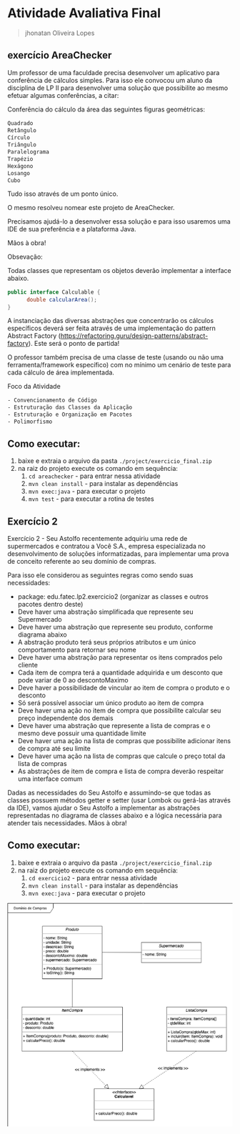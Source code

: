 # Atividade Avaliativa Final
> jhonatan Oliveira Lopes

## exercício AreaChecker

Um professor de uma faculdade precisa desenvolver um aplicativo para conferência de cálculos simples. Para isso ele convocou um aluno da disciplina de LP II para desenvolver uma solução que possibilite ao mesmo efetuar algumas conferências, a citar:

Conferência do cálculo da área das seguintes figuras geométricas:

    Quadrado
    Retângulo
    Círculo
    Triângulo
    Paralelograma
    Trapézio
    Hexágono
    Losango
    Cubo


Tudo isso através de um ponto único.

O mesmo resolveu nomear este projeto de AreaChecker.

Precisamos ajudá-lo a desenvolver essa solução e para isso usaremos uma IDE de sua preferência e a plataforma Java.

Mãos à obra!


Obsevação:

Todas classes que representam os objetos deverão implementar a interface abaixo.

```java
public interface Calculable {
      double calcularArea();
}
```

A instanciação das diversas abstrações que concentrarão os cálculos específicos deverá ser feita através de uma implementação do pattern Abstract Factory (https://refactoring.guru/design-patterns/abstract-factory). Este será o ponto de partida!

O professor também precisa de uma classe de teste (usando ou não uma ferramenta/framework específico) com no mínimo um cenário de teste para cada cálculo de área implementada.

Foco da Atividade

    - Convencionamento de Código
    - Estruturação das Classes da Aplicação
    - Estruturação e Organização em Pacotes
    - Polimorfismo

## Como executar:

1. baixe e extraia o arquivo da pasta ```./project/exercicio_final.zip```
2. na raiz do projeto execute os comando em sequência:
    1. ```cd areachecker``` - para entrar nessa atividade
    1. ```mvn clean install``` - para instalar as dependências
    2. ```mvn exec:java``` - para executar o projeto
    3. ```mvn test``` - para executar a rotina de testes

## Exercício 2

Exercício 2 - Seu Astolfo recentemente adquiriu uma rede de supermercados e contratou a Você S.A., empresa especializada no desenvolvimento de soluções informatizadas, para implementar uma prova de conceito referente ao seu domínio de compras.

Para isso ele considerou as seguintes regras como sendo suas necessidades:

* package: edu.fatec.lp2.exercicio2 (organizar as classes e outros pacotes dentro deste)
* Deve haver uma abstração simplificada que represente seu Supermercado
* Deve haver uma abstração que represente seu produto, conforme diagrama abaixo
* A abstração produto terá seus próprios atributos e um único comportamento para retornar seu nome
* Deve haver uma abstração para representar os itens comprados pelo cliente
* Cada item de compra terá a quantidade adquirida e um desconto que pode variar de 0 ao descontoMaximo
* Deve haver a possibilidade de vincular ao item de compra o produto e o desconto
* Só será possível associar um único produto ao item de compra
* Deve haver uma ação no item de compra que possibilite calcular seu preço independente dos demais
* Deve haver uma abstração que represente a lista de compras e o mesmo deve possuir uma quantidade limite
* Deve haver uma ação na lista de compras que possibilite adicionar itens de compra até seu limite
* Deve haver uma ação na lista de compras que calcule o preço total da lista de compras
* As abstrações de item de compra e lista de compra deverão respeitar uma interface comum

Dadas as necessidades do Seu Astolfo e assumindo-se que todas as classes possuem métodos getter e setter (usar Lombok ou gerá-las através da IDE), vamos ajudar o Seu Astolfo a implementar as abstrações representadas no diagrama de classes abaixo e a lógica necessária para atender tais necessidades. Mãos à obra!

## Como executar:

1. baixe e extraia o arquivo da pasta ```./project/exercicio_final.zip```
2. na raiz do projeto execute os comando em sequência:
    1. ```cd exercicio2``` - para entrar nessa atividade
    1. ```mvn clean install``` - para instalar as dependências
    2. ```mvn exec:java``` - para executar o projeto

![](./areachecker/assets/picture1.png)